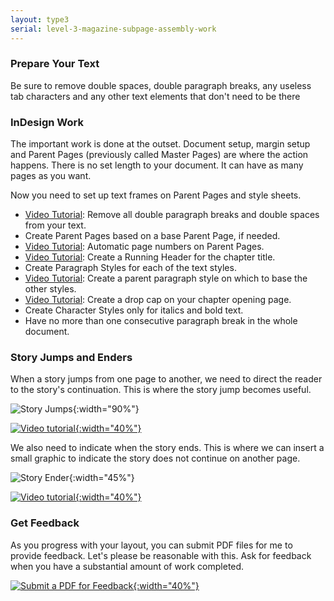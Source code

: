 ```yaml
---
layout: type3
serial: level-3-magazine-subpage-assembly-work
---
```

### Prepare Your Text

Be sure to remove double spaces, double paragraph breaks, any useless tab characters and any other text elements that don't need to be there


### InDesign Work

The important work is done at the outset. Document setup, margin setup and Parent Pages (previously called Master Pages) are where the action happens. There is no set length to your document. It can have as many pages as you want.

Now you need to set up text frames on Parent Pages and style sheets.

<ul class="hasBullets">
	<li><a href="https://youtu.be/o0aubQ4T2_Y" title="Video tutorial for Find/Change in InDesign" target="_blank">Video Tutorial</a>: Remove all double paragraph breaks and double spaces from your text.</li>
	<li>Create Parent Pages based on a base Parent Page, if needed.</li>
	<li><a href="https://www.youtube.com/watch?v=TUBfSw84wt8" title="Video tutorial for creating automatic page numbers in InDesign" target="_blank">Video Tutorial</a>: Automatic page numbers on Parent Pages.</li>
	<li><a href="https://www.youtube.com/watch?v=fYPXkHnawN0" title="Video tutorial for creating Running Headers in InDesign" target="_blank">Video Tutorial</a>: Create a Running Header for the chapter title.</li>
	<li>Create Paragraph Styles for each of the text styles.</li>
	<li><a href="https://youtu.be/4Npyv18YZag" title="Video tutorial for creating paragraph styles in InDesign" target="_blank">Video Tutorial</a>: Create a parent paragraph style on which to base the other styles.</li>
	<li><a href="https://www.youtube.com/watch?v=AKPclQr00ro" title="Video tutorial for creating Drop Caps in InDesign" target="_blank">Video Tutorial</a>: Create a drop cap on your chapter opening page.</li>
	<li>Create Character Styles only for italics and bold text.</li>
	<li>Have no more than one consecutive paragraph break in the whole document.</li>
</ul>

### Story Jumps and Enders

When a story jumps from one page to another, we need to direct the reader to the story's continuation. This is where the story jump becomes useful.

![Story Jumps]({{site.url}}/svg/story-jumps.svg){:width="90%"}

<a href="https://www.youtube.com/watch?v=_dkUnuqcoyg" title="Watch the video tutorial." target="_blank">![Video tutorial]({{site.url}}/svg/button-video-tutorial.svg){:width="40%"}</a>

We also need to indicate when the story ends. This is where we can insert a small graphic to indicate the story does not continue on another page.

![Story Ender]({{site.url}}/svg/story-ender.svg){:width="45%"}

<a href="https://www.youtube.com/watch?v=kL9yGfVE0qM" title="Watch the video tutorial." target="_blank">![Video tutorial]({{site.url}}/svg/button-video-tutorial.svg){:width="40%"}</a>

### Get Feedback

As you progress with your layout, you can submit PDF files for me to provide feedback. Let's please be reasonable with this. Ask for feedback when you have a substantial amount of work completed.

<a href="https://brightspace.algonquincollege.com/d2l/lms/dropbox/user/folder_submit_files.d2l?db=438415&grpid=0&isprv=&bp=0&ou=463708" title="Submit on BrightSpace" target="_blank">![Submit a PDF for Feedback]({{site.url}}/svg/button-submit-for-feedback.svg){:width="40%"}</a>